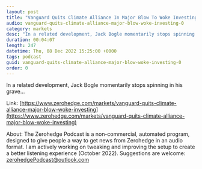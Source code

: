 ```yaml
---
layout: post
title: "Vanguard Quits Climate Alliance In Major Blow To Woke Investing"
audio: vanguard-quits-climate-alliance-major-blow-woke-investing-0
category: markets
desc: "In a related development, Jack Bogle momentarily stops spinning in his grave... "
duration: 00:04:07
length: 247
datetime: Thu, 08 Dec 2022 15:25:00 +0000
tags: podcast
guid: vanguard-quits-climate-alliance-major-blow-woke-investing-0
order: 0
---
```

In a related development, Jack Bogle momentarily stops spinning in his grave... 

Link: [https://www.zerohedge.com/markets/vanguard-quits-climate-alliance-major-blow-woke-investing](https://www.zerohedge.com/markets/vanguard-quits-climate-alliance-major-blow-woke-investing)

About: The Zerohedge Podcast is a non-commercial, automated program, designed to give people a way to get news from Zerohedge in an audio format.  I am actively working on tweaking and improving the setup to create a better listening experience (October 2022).  Suggestions are welcome: [zerohedgePodcast@outlook.com](mailto:zerohedgePodcast@outlook.com)